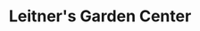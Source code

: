 ---
title: "Leitner's Garden Center"
url: /saint-paul/leitners-garden-center/
shop: Garten-Center
---